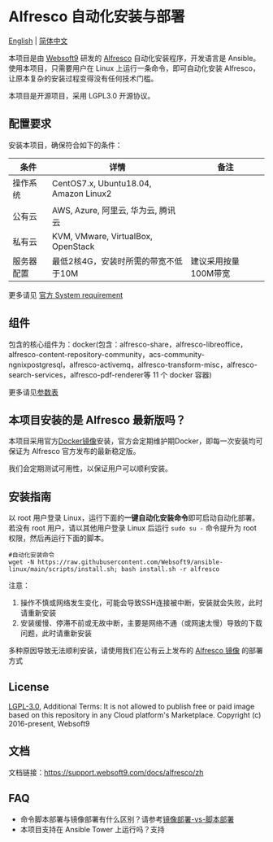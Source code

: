 # Alfresco 自动化安装与部署

[English](/README.md) | [简体中文](/README-zh.md) 

本项目是由 [Websoft9](http://www.websoft9.com) 研发的 [Alfresco](https://www.alfresco.com/ecm-software/alfresco-community-editions) 自动化安装程序，开发语言是 Ansible。使用本项目，只需要用户在 Linux 上运行一条命令，即可自动化安装 Alfresco，让原本复杂的安装过程变得没有任何技术门槛。  

本项目是开源项目，采用 LGPL3.0 开源协议。

## 配置要求

安装本项目，确保符合如下的条件：

| 条件       | 详情       | 备注  |
| ------------ | ------------ | ----- |
| 操作系统       | CentOS7.x, Ubuntu18.04, Amazon Linux2       |    |
| 公有云| AWS, Azure, 阿里云, 华为云, 腾讯云 |  |
| 私有云|  KVM, VMware, VirtualBox, OpenStack |  |
| 服务器配置 | 最低2核4G，安装时所需的带宽不低于10M |  建议采用按量100M带宽 |

更多请见 [官方 System requirement](https://docs.alfresco.com/content-services/latest/install/containers/docker-compose/)

## 组件

包含的核心组件为：docker(包含：alfresco-share，alfresco-libreoffice，alfresco-content-repository-community，acs-community-ngnixpostgresql，alfresco-activemq，alfresco-transform-misc，alfresco-search-services，alfresco-pdf-renderer等 11 个 docker 容器)  

更多请见[参数表](/docs/zh/stack-components.md)

## 本项目安装的是 Alfresco 最新版吗？

本项目采用官方[Docker镜像](https://github.com/Alfresco/acs-community-deployment/blob/master/docker-compose/docker-compose.yml)安装，官方会定期维护期Docker，即每一次安装均可保证为 Alfresco 官方发布的最新稳定版。

我们会定期测试可用性，以保证用户可以顺利安装。

## 安装指南

以 root 用户登录 Linux，运行下面的**一键自动化安装命令**即可启动自动化部署。若没有 root 用户，请以其他用户登录 Linux 后运行 `sudo su -` 命令提升为 root 权限，然后再运行下面的脚本。

```
#自动化安装命令
wget -N https://raw.githubusercontent.com/Websoft9/ansible-linux/main/scripts/install.sh; bash install.sh -r alfresco

```

注意：  

1. 操作不慎或网络发生变化，可能会导致SSH连接被中断，安装就会失败，此时请重新安装
2. 安装缓慢、停滞不前或无故中断，主要是网络不通（或网速太慢）导致的下载问题，此时请重新安装  

多种原因导致无法顺利安装，请使用我们在公有云上发布的 [Alfresco 镜像](https://apps.websoft9.com/Alfresco) 的部署方式

## License

[LGPL-3.0](/License.md), Additional Terms: It is not allowed to publish free or paid image based on this repository in any Cloud platform's Marketplace.
Copyright (c) 2016-present, Websoft9

## 文档

文档链接：https://support.websoft9.com/docs/alfresco/zh

## FAQ

- 命令脚本部署与镜像部署有什么区别？请参考[镜像部署-vs-脚本部署](https://support.websoft9.com/docs/faq/zh/bz-product.html#镜像部署-vs-脚本部署)
- 本项目支持在 Ansible Tower 上运行吗？支持
